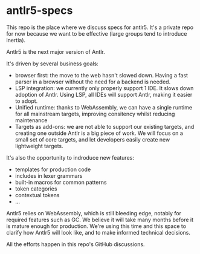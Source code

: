 # antlr5-specs

This repo is the place where we discuss specs for antlr5.
It's a private repo for now because we want to be effective (large groups tend to introduce inertia).

Antlr5 is the next major version of Antlr.

It's driven by several business goals:
 - browser first: the move to the web hasn't slowed down. Having a fast parser in a browser without the need for a backend is needed.
 - LSP integration: we currently only properly support 1 IDE. It slows down adoption of Antlr. Using LSP, all IDEs will support Antlr, making it easier to adopt.
 - Unified runtime: thanks to WebAssembly, we can have a single runtime for all mainstream targets, improving consitency whilst reducing maintenance
 - Targets as add-ons: we are not able to support our existing targets, and creating one outside Antlr is a big piece of work. We will focus on a small set of core targets, and let developers easily create new lightweight targets.

It's also the opportunity to indroduce new features:
  - templates for production code
  - includes in lexer grammars
  - built-in macros for common patterns
  - token categories
  - contextual tokens
  - ...

Antlr5 relies on WebAssembly, which is still bleeding edge, notably for required features such as GC.
We believe it will take many months before it is mature enough for production.
We're using this time and this space to clarify how Antlr5 will look like, and to make informed technical decisions.

All the efforts happen in this repo's GitHub discussions.
